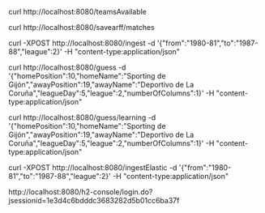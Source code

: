 


  

curl http://localhost:8080/teamsAvailable

curl http://localhost:8080/savearff/matches


curl -XPOST http://localhost:8080/ingest -d '{"from":"1980-81","to":"1987-88","league":2}' -H "content-type:application/json"



curl http://localhost:8080/guess -d '{"homePosition":10,"homeName":"Sporting de Gijón","awayPosition":19,"awayName":"Deportivo de La Coruña","leagueDay":5,"league":2,"numberOfColumns":1}' -H "content-type:application/json"

curl http://localhost:8080/guess/learning -d '{"homePosition":10,"homeName":"Sporting de Gijón","awayPosition":19,"awayName":"Deportivo de La Coruña","leagueDay":5,"league":2,"numberOfColumns":1}' -H "content-type:application/json"


curl -XPOST http://localhost:8080/ingestElastic -d '{"from":"1980-81","to":"1987-88","league":2}' -H "content-type:application/json"


http://localhost:8080/h2-console/login.do?jsessionid=1e3d4c6bdddc3683282d5b01cc6ba37f